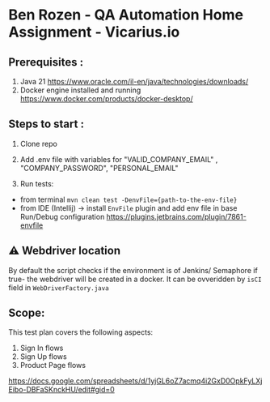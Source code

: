 # Ben Rozen - QA Automation Home Assignment - Vicarius.io


## Prerequisites :
1.  Java 21 https://www.oracle.com/il-en/java/technologies/downloads/
2.  Docker engine installed and running https://www.docker.com/products/docker-desktop/

## Steps to start :
1. Clone repo
2. Add .env file with variables for "VALID_COMPANY_EMAIL" , "COMPANY_PASSWORD", "PERSONAL_EMAIL"

3.  Run tests: 
 - from terminal `mvn clean test -DenvFile={path-to-the-env-file}` 
 - from IDE (Intellij) -> install `EnvFile` plugin and add env file in base Run/Debug configuration
   https://plugins.jetbrains.com/plugin/7861-envfile

## :warning: Webdriver location
By default the script checks if the environment is of Jenkins/ Semaphore if true- the webdriver will be created in a docker.
It can be ovveridden by `isCI` field in `WebDriverFactory.java`

## Scope:
This test plan covers the following aspects:

1.  Sign In flows
2.  Sign Up flows
3.  Product Page flows

https://docs.google.com/spreadsheets/d/1yjGL6oZ7acmq4i2GxD0OpkFyLXjEibo-DBFaSKnckHU/edit#gid=0

